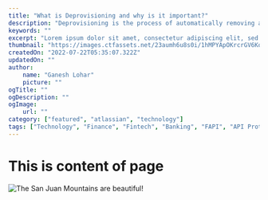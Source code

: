 ```yaml
---
title: "What is Deprovisioning and why is it important?"
description: "Deprovisioning is the process of automatically removing a user’s access from numerous SAAS app accounts and network infrastructure at the same time. Deprovisioning safeguards the security and confidentiality of the company by prohibiting departing employees from using corporate resources. The Deprovisioning action is triggered when an employee quits their job or changes roles within the company."
keywords: ""
excerpt: "Lorem ipsum dolor sit amet, consectetur adipiscing elit, sed do eiusmod tempor incididunt ut labore et dolore magna aliqua. Praesent elementum facilisis leo vel fringilla est ullamcorper eget. At imperdiet dui accumsan sit amet nulla facilities morbi tempus."
thumbnail: "https://images.ctfassets.net/23aumh6u8s0i/1hMPYApOKrcrGV6Koi2Ekt/041eb09b09ae149d3d497beae72ee221/Introducing_Auth0_Actions02A.png"
createdOn: "2022-07-22T05:35:07.322Z"
updatedOn: ""
author:
    name: "Ganesh Lohar"
    picture: ""
ogTitle: ""
ogDescription: ""
ogImage:
    url: ""
category: ["featured", "atlassian", "technology"]
tags: ["Technology", "Finance", "Fintech", "Banking", "FAPI", "API Protocol"]
---
```


# This is content of page

![The San Juan Mountains are beautiful!](https://mdg.imgix.net/assets/images/san-juan-mountains.jpg?auto=format&fit=clip&q=40&w=1080)
